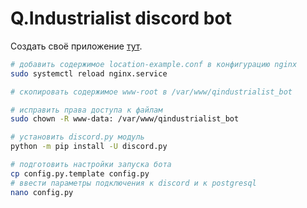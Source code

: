 # Q.Industrialist discord bot

Создать своё приложение [тут](https://discordapp.com/developers/applications/).

```bash
# добавить содержимое location-example.conf в конфигурацию nginx
sudo systemctl reload nginx.service

# скопировать содержимое www-root в /var/www/qindustrialist_bot

# исправить права доступа к файлам
sudo chown -R www-data: /var/www/qindustrialist_bot

# установить discord.py модуль
python -m pip install -U discord.py

# подготовить настройки запуска бота
cp config.py.template config.py
# ввести параметры подключения к discord и к postgresql
nano config.py
```
